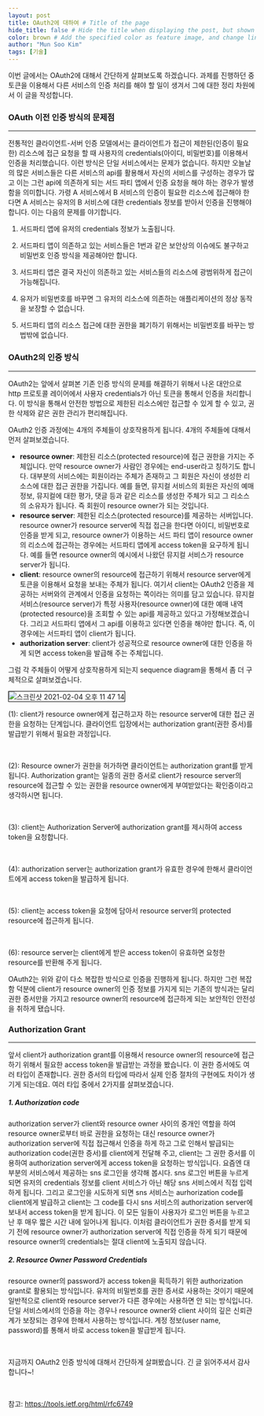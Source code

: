 ```yaml
---
layout: post
title: OAuth2에 대하여 # Title of the page
hide_title: false # Hide the title when displaying the post, but shown in lists of poststhumbnail: "assets/img/thumbnails/sample-th.png"  # Add
color: brown # Add the specified color as feature image, and change link colors in post
author: "Mun Soo Kim"
tags: [기술]
---
```


이번 글에서는 OAuth2에 대해서 간단하게 살펴보도록 하겠습니다. 과제를 진행하던 중 토큰을 이용해서 다른 서비스의 인증 처리를 해야 할 일이 생겨서 그에 대한 정리 차원에서 이 글을 작성합니다.

### OAuth 이전 인증 방식의 문제점

---

전통적인 클라이언트-서버 인증 모델에서는 클라이언트가 접근이 제한된(인증이 필요한) 리소스에 접근 요청을 할 때 사용자의 credentials(아이디, 비밀번호)를 이용해서 인증을 처리했습니다. 이런 방식은 단일 서비스에서는 문제가 없습니다. 하지만 오늘날의 많은 서비스들은 다른 서비스의 api를 활용해서 자신의 서비스를 구성하는 경우가 많고 이는 그런 api에 의존하게 되는 서드 파티 앱에서 인증 요청을 해야 하는 경우가 발생함을 의미합니다. 가령 A 서비스에서 B 서비스의 인증이 필요한 리소스에 접근해야 한다면 A 서비스는 유저의 B 서비스에 대한 credentials 정보를 받아서 인증을 진행해야 합니다. 이는 다음의 문제를 야기합니다.

1. 서드파티 앱에 유저의 credentials 정보가 노출됩니다.

2. 서드파티 앱이 의존하고 있는 서비스들은 1번과 같은 보안상의 이슈에도 불구하고 비밀번호 인증 방식을 제공해야만 합니다.

3. 서드파티 앱은 결국 자신이 의존하고 있는 서비스들의 리소스에 광범위하게 접근이 가능해집니다.

4. 유저가 비밀번호를 바꾸면 그 유저의 리소스에 의존하는 애플리케이션의 정상 동작을 보장할 수 없습니다.

5. 서드파티 앱의 리소스 접근에 대한 권한을 폐기하기 위해서는 비밀번호를 바꾸는 방법밖에 없습니다.

### OAuth2의 인증 방식

---

OAuth2는 앞에서 살펴본 기존 인증 방식의 문제를 해결하기 위해서 나온 대안으로 http 프로토콜 레이어에서 사용자 credentials가 아닌 토큰을 통해서 인증을 처리합니다. 이 방식을 통해서 안전한 방법으로 제한된 리소스에만 접근할 수 있게 할 수 있고, 권한 삭제와 같은 권한 관리가 편리해집니다.

OAuth2 인증 과정에는 4개의 주체들이 상호작용하게 됩니다. 4개의 주체들에 대해서 먼저 살펴보겠습니다.

- **resource owner**: 제한된 리소스(protected resource)에 접근 권한을 가지는 주체입니다. 만약 resource owner가 사람인 경우에는 end-user라고 칭하기도 합니다. 대부분의 서비스에는 회원이라는 주체가 존재하고 그 회원은 자신이 생성한 리소스에 대한 접근 권한을 가집니다. 예를 들면, 뮤지컬 서비스의 회원은 자신의 예매 정보, 뮤지컬에 대한 평가, 댓글 등과 같은 리소스를 생성한 주체가 되고 그 리소스의 소유자가 됩니다. 즉 회원이 resource owner가 되는 것입니다.
  <br>
- **resource server**: 제한된 리소스(protected resource)를 제공하는 서버입니다. resource owner가 resource server에 직접 접근을 한다면 아이디, 비밀번호로 인증을 받게 되고, resource owner가 이용하는 서드 파티 앱이 resource owner의 리소스에 접근하는 경우에는 서드파티 앱에게 access token을 요구하게 됩니다. 예를 들면 resource owner의 예시에서 나왔던 뮤지컬 서비스가 resource server가 됩니다.
  <br>
- **client**: resource owner의 resource에 접근하기 위해서 resource server에게 토큰을 이용해서 요청을 보내는 주체가 됩니다. 여기서 client는 OAuth2 인증을 제공하는 서버와의 관계에서 인증을 요청하는 쪽이라는 의미를 담고 있습니다. 뮤지컬 서비스(resource server)가 특정 사용자(resource owner)에 대한 예매 내역(protected resource)을 조회할 수 있는 api를 제공하고 있다고 가정해보겠습니다. 그리고 서드파티 앱에서 그 api를 이용하고 있다면 인증을 해야만 합니다. 즉, 이 경우에는 서드파티 앱이 client가 됩니다.
  <br>
- **authorization server**: client가 성공적으로 resource owner에 대한 인증을 하게 되면 access token을 발급해 주는 주체입니다.

그럼 각 주체들이 어떻게 상호작용하게 되는지 sequence diagram을 통해서 좀 더 구체적으로 살펴보겠습니다.

<div>
    <img style="border: 1px solid #000;" alt="스크린샷 2021-02-04 오후 11 47 14" src="https://user-images.githubusercontent.com/56672937/110352344-28de7d80-8079-11eb-8acf-496931def7be.png">
</div>

(1): client가 resource owner에게 접근하고자 하는 resource server에 대한 접근 권한을 요청하는 단계입니다. 클라이언트 입장에서는 authorization grant(권한 증서)를 발급받기 위해서 필요한 과정입니다.

<br>

(2): Resource owner가 권한을 허가하면 클라이언트는 authorization grant를 받게 됩니다. Authorization grant는 일종의 권한 증서로 client가 resource server의 resource에 접근할 수 있는 권한을 resource owner에게 부여받았다는 확인증이라고 생각하시면 됩니다.

<br>

(3): client는 Authorization Server에 authorization grant를 제시하여 access token을 요청합니다.

<br>

(4): authorization server는 authorization grant가 유효한 경우에 한해서 클라이언트에게 access token을 발급하게 됩니다.

<br>

(5): client는 access token을 요청에 담아서 resource server의 protected resource에 접근하게 됩니다.

<br>

(6): resource server는 client에게 받은 access token이 유효하면 요청한 resource를 반환해 주게 됩니다.

OAuth2는 위와 같이 다소 복잡한 방식으로 인증을 진행하게 됩니다. 하지만 그런 복잡함 덕분에 client가 resource owner의 인증 정보를 가지게 되는 기존의 방식과는 달리 권한 증서만을 가지고 resource owner의 resource에 접근하게 되는 보안적인 안전성을 취하게 됐습니다.

### Authorization Grant

---

앞서 client가 authorization grant를 이용해서 resource owner의 resource에 접근하기 위해서 필요한 access token을 발급받는 과정을 봤습니다. 이 권한 증서에도 여러 타입이 존재합니다. 권한 증서의 타입에 따라서 실제 인증 절차의 구현에도 차이가 생기게 되는데요. 여러 타입 중에서 2가지를 살펴보겠습니다.

##### 1. Authorization code

authorization server가 client와 resource owner 사이의 중개인 역할을 하여 resource owner로부터 바로 권한을 요청하는 대신 resource owner가 authorization server에 직접 접근해서 인증을 하게 하고 그로 인해서 발급되는 authorization code(권한 증서)를 client에게 전달해 주고, client는 그 권한 증서를 이용하여 authorization server에게 access token을 요청하는 방식입니다. 요즘엔 대부분의 서비스에서 제공하는 sns 로그인을 생각해 봅시다. sns 로그인 버튼을 누르게 되면 유저의 credentials 정보를 client 서비스가 아닌 해당 sns 서비스에서 직접 입력하게 됩니다. 그리고 로그인을 시도하게 되면 sns 서비스는 aurhorization code를 client에게 발급하고 client는 그 code를 다시 sns 서비스의 authorization server에 보내서 access token을 받게 됩니다. 이 모든 일들이 사용자가 로그인 버튼을 누르고 난 후 매우 짧은 시간 내에 일어나게 됩니다. 이처럼 클라이언트가 권한 증서를 받게 되기 전에 resource owner가 authorization server에 직접 인증을 하게 되기 때문에 resource owner의 credentials는 절대 client에 노출되지 않습니다.

##### 2. Resource Owner Password Credentials

resource owner의 password가 access token을 획득하기 위한 authorization grant로 활용되는 방식입니다. 유저의 비밀번호를 권한 증서로 사용하는 것이기 때문에 일반적으로 client와 resource server가 다른 경우에는 사용하면 안 되는 방식입니다. 단일 서비스에서의 인증을 하는 경우나 resource owner와 client 사이의 깊은 신뢰관계가 보장되는 경우에 한해서 사용하는 방식입니다. 계정 정보(user name, password)를 통해서 바로 access token을 발급받게 됩니다.

<br>

지금까지 OAuth2 인증 방식에 대해서 간단하게 살펴봤습니다. 긴 글 읽어주셔서 감사합니다~!

<br>

참고: <https://tools.ietf.org/html/rfc6749>
